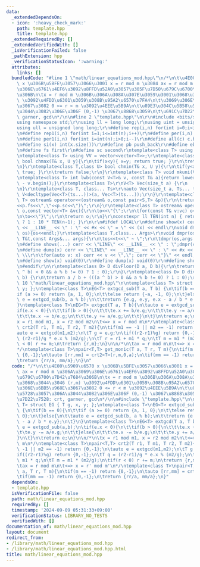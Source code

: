 ```yaml
---
data:
  _extendedDependsOn:
  - icon: ':heavy_check_mark:'
    path: template.hpp
    title: template.hpp
  _extendedRequiredBy: []
  _extendedVerifiedWith: []
  _isVerificationFailed: false
  _pathExtension: hpp
  _verificationStatusIcon: ':warning:'
  attributes:
    links: []
  bundledCode: "#line 1 \"math/linear_equations_mod.hpp\"\n/*\n\t\u4E00\u5909\u6570\
    \ x \u306B\u5BFE\u3057\u3066\u3001 x = r mod m \u3084 ax = r mod m \u306A\u3069\
    \u306E\u6761\u4EF6\u3092\u8FFD\u52A0\u3057\u305F\u7D50\u679C\u6700\u7D42\u7684\
    \u306B\n\tx = r mod m \u306B\u306A\u308A\u307E\u3059\u3001\u3068\u3044\u3046 (r,m)\
    \ \u3092\u4FDD\u6301\u3059\u308B\u95A2\u6570\u7FA4\n\t\u3069\u306E\u6BB5\u968E\
    \u3067\u3082 0 <= r < m \u3092\u4EEE\u5B9A\n\t\u89E3\u304C\u5B58\u5728\u3057\u306A\
    \u3044\u3082\u306E\u306F (0,-1) \u3067\u8868\u3059\n\t\u691C\u7D22\u7528: crt,\
    \ garner, gcd\n*/\n\n#line 2 \"template.hpp\"\n\r\n#include <bits/stdc++.h>\r\n\
    using namespace std;\r\nusing ll = long long;\r\nusing uint = unsigned int;\r\n\
    using ull = unsigned long long;\r\n#define rep(i,n) for(int i=0;i<int(n);i++)\r\
    \n#define rep1(i,n) for(int i=1;i<=int(n);i++)\r\n#define per(i,n) for(int i=int(n)-1;i>=0;i--)\r\
    \n#define per1(i,n) for(int i=int(n);i>0;i--)\r\n#define all(c) c.begin(),c.end()\r\
    \n#define si(x) int(x.size())\r\n#define pb push_back\r\n#define eb emplace_back\r\
    \n#define fs first\r\n#define sc second\r\ntemplate<class T> using V = vector<T>;\r\
    \ntemplate<class T> using VV = vector<vector<T>>;\r\ntemplate<class T,class U>\
    \ bool chmax(T& x, U y){\r\n\tif(x<y){ x=y; return true; }\r\n\treturn false;\r\
    \n}\r\ntemplate<class T,class U> bool chmin(T& x, U y){\r\n\tif(y<x){ x=y; return\
    \ true; }\r\n\treturn false;\r\n}\r\ntemplate<class T> void mkuni(V<T>& v){sort(all(v));v.erase(unique(all(v)),v.end());}\r\
    \ntemplate<class T> int lwb(const V<T>& v, const T& a){return lower_bound(all(v),a)\
    \ - v.begin();}\r\ntemplate<class T>\r\nV<T> Vec(size_t a) {\r\n    return V<T>(a);\r\
    \n}\r\ntemplate<class T, class... Ts>\r\nauto Vec(size_t a, Ts... ts) {\r\n  return\
    \ V<decltype(Vec<T>(ts...))>(a, Vec<T>(ts...));\r\n}\r\ntemplate<class S,class\
    \ T> ostream& operator<<(ostream& o,const pair<S,T> &p){\r\n\treturn o<<\"(\"\
    <<p.fs<<\",\"<<p.sc<<\")\";\r\n}\r\ntemplate<class T> ostream& operator<<(ostream&\
    \ o,const vector<T> &vc){\r\n\to<<\"{\";\r\n\tfor(const T& v:vc) o<<v<<\",\";\r\
    \n\to<<\"}\";\r\n\treturn o;\r\n}\r\nconstexpr ll TEN(int n) { return (n == 0)\
    \ ? 1 : 10 * TEN(n-1); }\r\n\r\n#ifdef LOCAL\r\n#define show(x) cerr << \"LINE\"\
    \ << __LINE__ << \" : \" << #x << \" = \" << (x) << endl\r\nvoid dmpr(ostream&\
    \ os){os<<endl;}\r\ntemplate<class T,class... Args>\r\nvoid dmpr(ostream&os,const\
    \ T&t,const Args&... args){\r\n\tos<<t<<\" ~ \";\r\n\tdmpr(os,args...);\r\n}\r\
    \n#define shows(...) cerr << \"LINE\" << __LINE__ << \" : \";dmpr(cerr,##__VA_ARGS__)\r\
    \n#define dump(x) cerr << \"LINE\" << __LINE__ << \" : \" << #x << \" = {\"; \
    \ \\\r\n\tfor(auto v: x) cerr << v << \",\"; cerr << \"}\" << endl;\r\n#else\r\
    \n#define show(x) void(0)\r\n#define dump(x) void(0)\r\n#define shows(...) void(0)\r\
    \n#endif\r\n\r\ntemplate<class D> D divFloor(D a, D b){\r\n\treturn a / b - (((a\
    \ ^ b) < 0 && a % b != 0) ? 1 : 0);\r\n}\r\ntemplate<class D> D divCeil(D a, D\
    \ b) {\r\n\treturn a / b + (((a ^ b) > 0 && a % b != 0) ? 1 : 0);\r\n}\r\n#line\
    \ 10 \"math/linear_equations_mod.hpp\"\n\ntemplate<class T> struct EG { T g, x,\
    \ y; };\ntemplate<class T>\nEG<T> extgcd_sub(T a, T b) {\n\tif(b == 0){\n\t\t\
    if (a >= 0) return {a, 1, 0};\n\t\telse return {-a, -1, 0};\n\t}else{\n\t\tauto\
    \ e = extgcd_sub(b, a % b);\n\t\treturn {e.g, e.y, e.x - a / b * e.y};\n\t}\n\
    }\ntemplate<class T>\nEG<T> extgcd(T a, T b){\n\tauto e = extgcd_sub(a,b);\n\t\
    if(e.x < 0){\n\t\tif(b > 0){\n\t\t\te.x += b/e.g;\n\t\t\te.y -= a/e.g;\n\t\t}else{\n\
    \t\t\te.x -= b/e.g;\n\t\t\te.y += a/e.g;\n\t\t}\n\t}\n\treturn e;\n}\n\n/*\n\t\
    x = r1 mod m1, x = r2 mod m2\n\t<=> x = r mod m\n*/\ntemplate<class T>\npair<T,T>\
    \ crt2(T r1, T m1, T r2, T m2){\n\tif(m1 == -1 || m2 == -1) return {0,-1};\n\t\
    auto e = extgcd(m1,m2);\n\tT g = e.g;\n\tif((r2-r1)%g) return {0,-1};\n\tT q =\
    \ (r2-r1)/g * e.x % (m2/g);\n\tT r = r1 + m1 * q;\n\tT m = m1 * (m2/g);\n\tif(r\
    \ < 0) r += m;\n\treturn {r,m};\n}\n\n/*\n\tax = r mod m\n\t<=> x = r' mod m'\n\
    */\ntemplate<class T>\npair<T,T> get_monic(T a, T r, T m){\n\tif(m == -1) return\
    \ {0,-1};\n\tauto [rr,mm] = crt2<T>(r,m,0,a);\n\tif(mm == -1) return {0,-1};\n\
    \treturn {rr/a, mm/a};\n}\n"
  code: "/*\n\t\u4E00\u5909\u6570 x \u306B\u5BFE\u3057\u3066\u3001 x = r mod m \u3084\
    \ ax = r mod m \u306A\u3069\u306E\u6761\u4EF6\u3092\u8FFD\u52A0\u3057\u305F\u7D50\
    \u679C\u6700\u7D42\u7684\u306B\n\tx = r mod m \u306B\u306A\u308A\u307E\u3059\u3001\
    \u3068\u3044\u3046 (r,m) \u3092\u4FDD\u6301\u3059\u308B\u95A2\u6570\u7FA4\n\t\u3069\
    \u306E\u6BB5\u968E\u3067\u3082 0 <= r < m \u3092\u4EEE\u5B9A\n\t\u89E3\u304C\u5B58\
    \u5728\u3057\u306A\u3044\u3082\u306E\u306F (0,-1) \u3067\u8868\u3059\n\t\u691C\
    \u7D22\u7528: crt, garner, gcd\n*/\n\n#include \"template.hpp\"\n\ntemplate<class\
    \ T> struct EG { T g, x, y; };\ntemplate<class T>\nEG<T> extgcd_sub(T a, T b)\
    \ {\n\tif(b == 0){\n\t\tif (a >= 0) return {a, 1, 0};\n\t\telse return {-a, -1,\
    \ 0};\n\t}else{\n\t\tauto e = extgcd_sub(b, a % b);\n\t\treturn {e.g, e.y, e.x\
    \ - a / b * e.y};\n\t}\n}\ntemplate<class T>\nEG<T> extgcd(T a, T b){\n\tauto\
    \ e = extgcd_sub(a,b);\n\tif(e.x < 0){\n\t\tif(b > 0){\n\t\t\te.x += b/e.g;\n\t\
    \t\te.y -= a/e.g;\n\t\t}else{\n\t\t\te.x -= b/e.g;\n\t\t\te.y += a/e.g;\n\t\t\
    }\n\t}\n\treturn e;\n}\n\n/*\n\tx = r1 mod m1, x = r2 mod m2\n\t<=> x = r mod\
    \ m\n*/\ntemplate<class T>\npair<T,T> crt2(T r1, T m1, T r2, T m2){\n\tif(m1 ==\
    \ -1 || m2 == -1) return {0,-1};\n\tauto e = extgcd(m1,m2);\n\tT g = e.g;\n\t\
    if((r2-r1)%g) return {0,-1};\n\tT q = (r2-r1)/g * e.x % (m2/g);\n\tT r = r1 +\
    \ m1 * q;\n\tT m = m1 * (m2/g);\n\tif(r < 0) r += m;\n\treturn {r,m};\n}\n\n/*\n\
    \tax = r mod m\n\t<=> x = r' mod m'\n*/\ntemplate<class T>\npair<T,T> get_monic(T\
    \ a, T r, T m){\n\tif(m == -1) return {0,-1};\n\tauto [rr,mm] = crt2<T>(r,m,0,a);\n\
    \tif(mm == -1) return {0,-1};\n\treturn {rr/a, mm/a};\n}"
  dependsOn:
  - template.hpp
  isVerificationFile: false
  path: math/linear_equations_mod.hpp
  requiredBy: []
  timestamp: '2024-09-09 05:31:33+09:00'
  verificationStatus: LIBRARY_NO_TESTS
  verifiedWith: []
documentation_of: math/linear_equations_mod.hpp
layout: document
redirect_from:
- /library/math/linear_equations_mod.hpp
- /library/math/linear_equations_mod.hpp.html
title: math/linear_equations_mod.hpp
---
```

